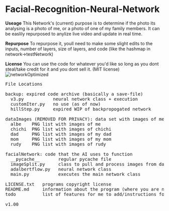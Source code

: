 # Facial-Recognition-Neural-Network

**Useage**
This Network's (current) purpose is to determine if the photo its
analysing is a photo of me, or a photo of one of my family members.
It can be easlily repurposed to anylize live video and update in real time.

**Repurpose**
To repurpose it, youll need to make some slight edits to the inputs, 
number of layers, size of layers, and code (like the hashmap in network->testNetwork)

**License**
You can use the code for whatever you'd like so long as you dont steal/take 
credit for it and you dont sell it.
(MIT license) 
![networkOptimized](https://github.com/albe-de/Facial-Recognition-Neural-Network/assets/96357312/d0eff699-3b36-404f-b3d7-6ac2fffe5346)

<pre>
File Locations

backup: expired code archive (basically a save-file)
  v3.py           neural network class + execution 
  customIter.py   no use (as of now)
  hillStep.py     expired WIP of backpropogated network

dataImages (REMOVED FOR PRIVACY): data set with images of me and my family members- used to train the AI
  albe    PNG list with images of me
  chichi  PNG list with images of chichi
  dad     PNG list with images of my dad
  mom     PNG list with images of my mom
  rudy    PNG list with images of rudy
      
facialNetwork: code that the AI uses to function
  __pycache__       regular pycache file
  imageSplit.py     class to pull and process images from dataImages
  adalbertflow.py   neural network class 
  main.py           executes the main network class
    
LICENSE.txt   programs copyright license 
README.md     information about the program (where you are now :) )
todo          list of features for me to add/instructions for myself

v1.00<pre>
